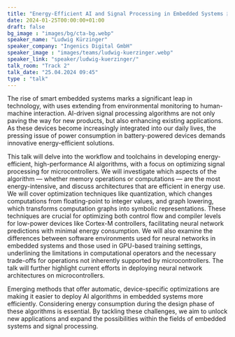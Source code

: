 ```yaml
---
title: "Energy-Efficient AI and Signal Processing in Embedded Systems 🇬🇧"
date: 2024-01-25T00:00:00+01:00
draft: false
bg_image : "images/bg/cta-bg.webp"
speaker_name: "Ludwig Kürzinger"
speaker_company: "Ingenics Digital GmbH"
speaker_image : "images/teams/ludwig-kuerzinger.webp"
speaker_link: "speaker/ludwig-kuerzinger/"
talk_room: "Track 2"
talk_date: "25.04.2024 09:45"
type : "talk"
---
```


The rise of smart embedded systems marks a significant leap in technology, with uses extending from environmental monitoring to human-machine interaction. 
AI-driven signal processing algorithms are not only paving the way for new products, but also enhancing existing applications. 
As these devices become increasingly integrated into our daily lives, the pressing issue of power consumption in battery-powered devices demands innovative energy-efficient solutions. 

This talk will delve into the workflow and toolchains in developing energy-efficient, high-performance AI algorithms, with a focus on optimizing signal processing for microcontrollers. 
We will investigate which aspects of the algorithm — whether memory operations or computations — are the most energy-intensive, and discuss architectures that are efficient in energy use. 
We will cover optimization techniques like quantization, which changes computations from floating-point to integer values, and graph lowering, which transforms computation graphs into symbolic representations. 
These techniques are crucial for optimizing both control flow and compiler levels for low-power devices like Cortex-M controllers, facilitating neural network predictions with minimal energy consumption. 
We will also examine the differences between software environments used for neural networks in embedded systems and those used in GPU-based training settings, underlining the limitations in computational operators and the necessary trade-offs for operations not inherently supported by microcontrollers. The talk will further highlight current efforts in deploying neural network architectures on microcontrollers. 

Emerging methods that offer automatic, device-specific optimizations are making it easier to deploy AI algorithms in embedded systems more efficiently. 
Considering energy consumption during the design phase of these algorithms is essential. 
By tackling these challenges, we aim to unlock new applications and expand the possibilities within the fields of embedded systems and signal processing.
